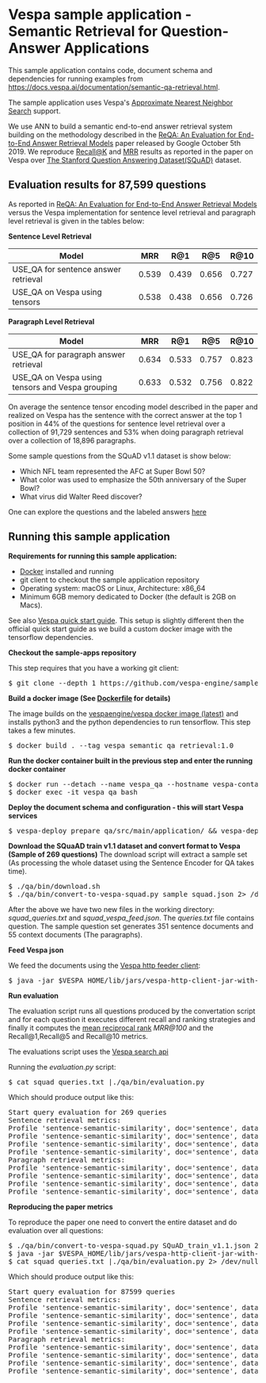 <!-- Copyright Verizon Media. Licensed under the terms of the Apache 2.0 license. See LICENSE in the project root.-->

# Vespa sample application - Semantic Retrieval for Question-Answer Applications 

This sample application contains code, document schema and dependencies for running 
examples from https://docs.vespa.ai/documentation/semantic-qa-retrieval.html. 

The sample application uses Vespa's [Approximate Nearest Neighbor Search](https://docs.vespa.ai/documentation/approximate-nn-hnsw.html) support. 
 
We use ANN to build a semantic end-to-end answer retrieval system building on the methodology 
described in the [ReQA: An Evaluation for End-to-End Answer Retrieval Models](https://arxiv.org/abs/1907.04780) paper released by Google
October 5th 2019.
We reproduce [Recall@K](https://en.wikipedia.org/wiki/Evaluation_measures_(information_retrieval)) and 
[MRR](https://en.wikipedia.org/wiki/Mean_reciprocal_rank) 
results as reported in the paper on Vespa over [The Stanford Question Answering Dataset(SQuAD)](https://rajpurkar.github.io/SQuAD-explorer/) dataset. 


## Evaluation results for 87,599 questions

As reported in  [ReQA: An Evaluation for End-to-End Answer Retrieval Models](https://arxiv.org/abs/1907.04780) versus the Vespa implementation for sentence 
level retrieval and paragraph level retrieval is given in the tables below:

**Sentence Level Retrieval**

|Model   | MRR  | R@1  | R@5  | R@10  |
|---|---|---|---|---|
|USE_QA for sentence answer retrieval | 0.539  | 0.439  | 0.656  | 0.727   |
|USE_QA on Vespa using tensors        | 0.538  | 0.438  | 0.656  | 0.726   |

**Paragraph Level Retrieval**

|Model   | MRR  | R@1  | R@5  | R@10  |
|---|---|---|---|---|
|USE_QA for paragraph answer retrieval | 0.634 | 0.533 | 0.757 | 0.823   |
|USE_QA on Vespa using tensors and Vespa grouping       | 0.633 | 0.532| 0.756  | 0.822|

On average the sentence tensor encoding model described in the paper and realized on Vespa has the sentence with the correct answer at the top 1 position in 44% of the questions for sentence level retrieval over a collection of 
91,729 sentences and 53% when doing paragraph retrieval over a collection of 18,896 paragraphs. 

Some sample questions from the SQuAD v1.1 dataset is show below:

* Which NFL team represented the AFC at Super Bowl 50?
* What color was used to emphasize the 50th anniversary of the Super Bowl?
* What virus did Walter Reed discover?

One can explore the questions and the labeled answers [here](https://rajpurkar.github.io/SQuAD-explorer/explore/1.1/dev/)

## Running this sample application 

**Requirements for running this sample application:**

* [Docker](https://www.docker.com/) installed and running  
* git client to checkout the sample application repository
* Operating system: macOS or Linux, Architecture: x86_64
* Minimum 6GB memory dedicated to Docker (the default is 2GB on Macs).
 
See also [Vespa quick start guide](https://docs.vespa.ai/documentation/vespa-quick-start.html). This setup is slightly different then the official quick start guide as we build a custom docker image
with the tensorflow dependencies.

**Checkout the sample-apps repository**

This step requires that you have a working git client:
<pre>
$ git clone --depth 1 https://github.com/vespa-engine/sample-apps.git; cd sample-apps/semantic-qa-retrieval
</pre>

**Build a docker image (See [Dockerfile](Dockerfile) for details)**

The image builds on the [vespaengine/vespa docker image (latest)](https://hub.docker.com/r/vespaengine/vespa/tags) and installs python3 and the python dependencies to run tensorflow. This 
step takes a few minutes. 
<pre>
$ docker build . --tag vespa_semantic_qa_retrieval:1.0 
</pre>

**Run the docker container built in the previous step and enter the running docker container**

<pre>
$ docker run --detach --name vespa_qa --hostname vespa-container --privileged vespa_semantic_qa_retrieval:1.0
$ docker exec -it vespa_qa bash 
</pre>

**Deploy the document schema and configuration - this will start Vespa services**

<pre>
$ vespa-deploy prepare qa/src/main/application/ && vespa-deploy activate
</pre>

**Download the SQuaAD train v1.1 dataset and convert format to Vespa (Sample of 269 questions)**
The download script will extract a sample set (As processing the whole dataset using the Sentence Encoder for QA takes time).

<pre>
$ ./qa/bin/download.sh
$ ./qa/bin/convert-to-vespa-squad.py sample_squad.json 2> /dev/null
</pre>

After the above we have two new files in the working directory: 
_squad_queries.txt_ and _squad_vespa_feed.json_. The _queries.txt_ file contains question. The sample question set generates 351 sentence documents and 55
context documents (The paragraphs). 

**Feed Vespa json** 

We feed the documents using the [Vespa http feeder client](https://docs.vespa.ai/documentation/vespa-http-client.html):
<pre>
$ java -jar $VESPA_HOME/lib/jars/vespa-http-client-jar-with-dependencies.jar --file squad_vespa_feed.json --endpoint http://localhost:8080 
</pre>

**Run evaluation**

The evaluation script runs all questions produced by the convertation script and for each question it executes different recall and ranking strategies and finally it computes the 
[mean reciprocal rank](https://en.wikipedia.org/wiki/Mean_reciprocal_rank) _MRR@100_ and the Recall@1,Recall@5 and Recall@10 metrics. 

 The evaluations script uses the [Vespa search api](https://docs.vespa.ai/documentation/search-api.html) 

Running the _evaluation.py_ script:

<pre>
$ cat squad_queries.txt |./qa/bin/evaluation.py 
</pre>

Which should produce output like this:

<pre>
Start query evaluation for 269 queries
Sentence retrieval metrics:
Profile 'sentence-semantic-similarity', doc='sentence', dataset='squad',   MRR@100  0.5799
Profile 'sentence-semantic-similarity', doc='sentence', dataset='squad',   R@1 0.4498
Profile 'sentence-semantic-similarity', doc='sentence', dataset='squad',   R@5 0.7398
Profile 'sentence-semantic-similarity', doc='sentence', dataset='squad',   R@10 0.8290
Paragraph retrieval metrics:
Profile 'sentence-semantic-similarity', doc='sentence', dataset='squad',   MRR@100  0.7030
Profile 'sentence-semantic-similarity', doc='sentence', dataset='squad',   R@1 0.5725
Profile 'sentence-semantic-similarity', doc='sentence', dataset='squad',   R@5 0.8625
Profile 'sentence-semantic-similarity', doc='sentence', dataset='squad',   R@10 0.9405
</pre>

**Reproducing the paper metrics**

To reproduce the paper one need to convert the entire dataset and do evaluation over all questions:

<pre>
$ ./qa/bin/convert-to-vespa-squad.py SQuAD_train_v1.1.json 2> /dev/null
$ java -jar $VESPA_HOME/lib/jars/vespa-http-client-jar-with-dependencies.jar --file squad_vespa_feed.json --endpoint http://localhost:8080
$ cat squad_queries.txt |./qa/bin/evaluation.py 2> /dev/null
</pre>

Which should produce output like this: 
<pre>
Start query evaluation for 87599 queries
Sentence retrieval metrics:
Profile 'sentence-semantic-similarity', doc='sentence', dataset='squad',   MRR@100  0.5376
Profile 'sentence-semantic-similarity', doc='sentence', dataset='squad',   R@1 0.4380
Profile 'sentence-semantic-similarity', doc='sentence', dataset='squad',   R@5 0.6551
Profile 'sentence-semantic-similarity', doc='sentence', dataset='squad',   R@10 0.7262
Paragraph retrieval metrics:
Profile 'sentence-semantic-similarity', doc='sentence', dataset='squad',   MRR@100  0.6330
Profile 'sentence-semantic-similarity', doc='sentence', dataset='squad',   R@1 0.5322
Profile 'sentence-semantic-similarity', doc='sentence', dataset='squad',   R@5 0.7555
Profile 'sentence-semantic-similarity', doc='sentence', dataset='squad',   R@10 0.8218
</pre>


